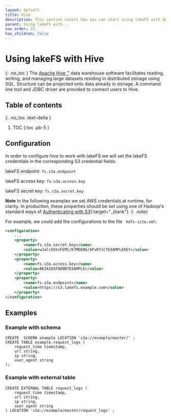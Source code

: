 ```yaml
---
layout: default
title: Hive
description: This section covers how you can start using lakeFS with Apache Hive, a distributed data warehouse system that enables analytics at a massive scale.
parent: Using lakeFS with...
nav_order: 25
has_children: false
---
```


# Using lakeFS with Hive
{: .no_toc }
The [Apache Hive ™](https://hive.apache.org/) data warehouse software facilitates reading, writing, and managing large datasets residing in distributed storage using SQL. Structure can be projected onto data already in storage. A command line tool and JDBC driver are provided to connect users to Hive.

## Table of contents
{: .no_toc .text-delta }

1. TOC
{:toc .pb-5 }


## Configuration
In order to configure hive to work with lakeFS we will set the lakeFS credentials in the corresponding S3 credential fields.
    
lakeFS endpoint: ```fs.s3a.endpoint``` 

lakeFS access key: ```fs.s3a.access.key```

lakeFS secret key: ```fs.s3a.secret.key```

 **Note** 
 In the following examples we set AWS credentials at runtime, for clarity. In production, these properties should be set using one of Hadoop's standard ways of [Authenticating with S3](https://hadoop.apache.org/docs/current/hadoop-aws/tools/hadoop-aws/index.html#Authenticating_with_S3){:target="_blank"}. 
 {: .note}
 
For example, we could add the configurations to the file ``` hdfs-site.xml```:
```xml
<configuration>
    ...
    <property>
        <name>fs.s3a.secret.key</name>
        <value>wJalrXUtnFEMI/K7MDENG/bPxRfiCYEXAMPLEKEY</value>
    </property>
    <property>
        <name>fs.s3a.access.key</name>
        <value>AKIAIOSFODNN7EXAMPLE</value>
    </property>
    <property>
        <name>fs.s3a.endpoint</name>
        <value>https://s3.lakefs.example.com</value>
    </property>
</configuration>
```

## Examples

### Example with schema

```hql
CREATE  SCHEMA example LOCATION 's3a://example/master/' ;
CREATE TABLE example.request_logs (
    request_time timestamp,
    url string,
    ip string,
    user_agent string
);
```
### Example with external table

```hql
CREATE EXTERNAL TABLE request_logs (
    request_time timestamp,
    url string,
    ip string,
    user_agent string
) LOCATION 's3a://example/master/request_logs' ;
```




